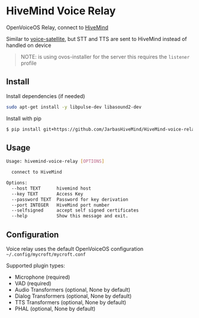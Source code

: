 # HiveMind Voice Relay

OpenVoiceOS Relay, connect to [HiveMind](https://github.com/JarbasHiveMind/HiveMind-core)

Similar to [voice-satellite](https://github.com/JarbasHiveMind/HiveMind-voice-sat), but STT and TTS are sent to HiveMind instead of handled on device

> NOTE: is using ovos-installer for the server this requires the `listener` profile

## Install

Install dependencies (if needed)

```bash
sudo apt-get install -y libpulse-dev libasound2-dev
```

Install with pip

```bash
$ pip install git+https://github.com/JarbasHiveMind/HiveMind-voice-relay
```

## Usage

```bash
Usage: hivemind-voice-relay [OPTIONS]

  connect to HiveMind

Options:
  --host TEXT      hivemind host
  --key TEXT       Access Key
  --password TEXT  Password for key derivation
  --port INTEGER   HiveMind port number
  --selfsigned     accept self signed certificates
  --help           Show this message and exit.

```


## Configuration

Voice relay uses the default OpenVoiceOS configuration `~/.config/mycroft/mycroft.conf`

Supported plugin types:
- Microphone  (required)
- VAD  (required)
- Audio Transformers  (optional, None by default)
- Dialog Transformers  (optional, None by default)
- TTS Transformers  (optional, None by default)
- PHAL  (optional, None by default)